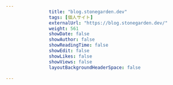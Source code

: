 ---
                title: "blog.stonegarden.dev"
                tags: [個人サイト]
                externalUrl: "https://blog.stonegarden.dev/"
                weight: 561
                showDate: false
                showAuthor: false
                showReadingTime: false
                showEdit: false
                showLikes: false
                showViews: false
                layoutBackgroundHeaderSpace: false
                ---

